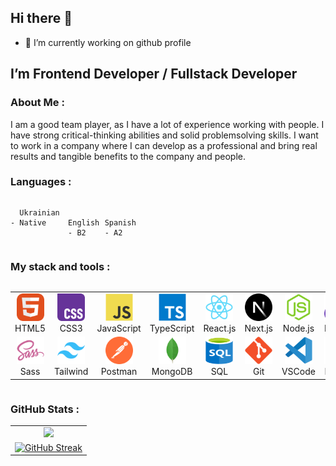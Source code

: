 ## Hi there 👋
- 🔭 I’m currently working on github profile
## I’m Frontend Developer / Fullstack Developer
### About Me :
I am a good team player, as I have a lot of experience working with people. I have strong critical-thinking abilities and solid problemsolving skills. I want to work in a company where I can develop as a professional and bring real results and tangible benefits to the company and people.

### Languages :

<div style="display: flex; align-items: flex-start; align: center">
<table  align="center">
  <tr> 
    
      Ukrainian - Native  
      
  </tr>

  <tr>
    
      English - B2
        
  </tr>
  
  <tr>
    
      Spanish - A2
        
  </tr>
</table>
</div>

### My stack and tools :

<div style="display: flex; align-items: flex-start; align: center">
<table align="center">
  <tr>
     <td align="center"  width="88">
         <img src="./images/01-html5.svg" alt="HTML5" width="44" height="44"/>
      <br>HTML5
    </td>
    <td align="center" width="88">
        <img src="./images/02-css3.svg" alt="CSS3" width="44" height="44"/>
      <br>CSS3
    </td>
<td align="center" width="88">
         <img src="./images/03-javascript.svg" alt="JS" width="44" height="44"/>
      <br>JavaScript
    </td>
    <td align="center" width="88">
        <img src="./images/04-typescript.svg" alt="TS" width="44" height="44"/>
      <br>TypeScript
    </td>
<!--     <td align="center" width="88">
        <img src="./images/05-python.svg" alt="Python" width="44" height="44"/>
      <br>Python
    </td> -->
    <td align="center" width="88">
        <img src="./images/06-react.svg" alt="React" width="44" height="44"/>
      <br>React.js
    </td>
    <td align="center" width="88">
        <img src="./images/07-nextjs.svg" alt="Next.js" width="44" height="44"/>
      <br>Next.js
    </td>
    <td align="center" width="88">
      <img src="./images/08-nodejs.svg" alt="Node.js" width="44" height="44"/>
      <br>Node.js
    </td>
    <td align="center" width="88">
        <img src="./images/13-redux.svg" alt="Redux" width="44" height="44"/>
      <br>Redux
    </td>
<!--         <td align="center" width="88">
       <img src="./images/09-sql.svg" alt="SQL" width="44" height="44"/>
      <br>SQL
      </td> -->
  </tr>
    <td align="center" width="88">
        <img src="./images/10-sass.svg" alt="Sass" width="44" height="44"/>
      <br>Sass
    </td>
<!--     <td align="center" width="88"> 
        <img src="./images/11-bem.svg" alt="Bem" width="44" height="44"/>
      <br>BEM
    </td> -->
    <td align="center"  width="88">
        <img src="./images/12-tailwind.svg" alt="Tailwind" width="44" height="44"/>
      <br>Tailwind
    </td>
<!--     <td align="center" width="88">
        <img src="./images/13-redux.svg" alt="Redux" width="44" height="44"/>
      <br>Redux
    </td> -->
      <td align="center" width="88">
        <img src="./images/14-postman.svg" alt="Postman" width="44" height="44"/>
      <br>Postman
    </td>
      </td>
      <td align="center" width="88">
        <img src="./images/15-mongodb.svg" alt="MongoDB" width="44" height="44"/>
      <br>MongoDB
     </td>
  </td>
       <td align="center" width="88">
        <img src="./images/09-sql.svg" alt="SQL" width="44" height="44"/>
       <br>SQL
      </td>
     <td align="center" width="88">
        <img src="./images/16-git.svg" alt="Git" width="44" height="44"/>
      <br>Git
    </td>
  <td align="center" width="88">
        <img src="./images/17-vscode.svg" alt="Visual Studio Code" width="44" height="44"/>
      <br>VSCode
     </td>
  <td align="center" width="88">
        <img src="./images/18-figma.svg" alt="Figma" width="44" height="44"/>
      <br>Figma
     </td>
</table>
</div>


### GitHub Stats :


<table align="center">
  <tr align="center">
  <td align="center">
  <img src="https://github-readme-stats.vercel.app/api/top-langs/?username=RomaSamkov&langs_count=8">
  </td>
  </tr>
  <tr >
  <td colspan=2 align="center">
  <a href="https://git.io/streak-stats"><img src="https://streak-stats.demolab.com?user=RomaSamkov" alt="GitHub Streak" /></a>
  </td>
  </tr>
</table>



